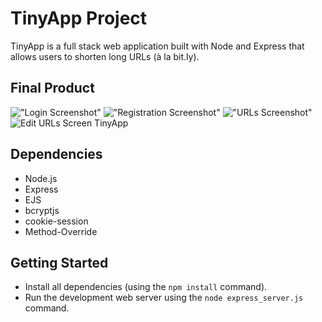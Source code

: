 
# TinyApp Project

TinyApp is a full stack web application built with Node and Express that allows users to shorten long URLs (à la bit.ly).

## Final Product

!["Login Screenshot"](#)
!["Registration Screenshot"](#)
!["URLs Screenshot"](#)
![Edit URLs Screen TinyApp](#)


## Dependencies

- Node.js
- Express
- EJS
- bcryptjs
- cookie-session
- Method-Override

## Getting Started

- Install all dependencies (using the `npm install` command).
- Run the development web server using the `node express_server.js` command.
